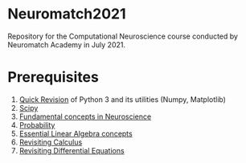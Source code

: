 # Neuromatch2021
Repository for the Computational Neuroscience course conducted by Neuromatch Academy in July 2021.

# Prerequisites
1. [Quick Revision](https://swcarpentry.github.io/python-novice-inflammation/) of Python 3 and its utilities (Numpy, Matplotlib)
2. [Scipy](https://scipy-lectures.org)
3. [Fundamental concepts in Neuroscience](https://www.bna.org.uk/static/uploads/resources/BNA_English.pdf)
4. [Probability](https://www.deeplearningbook.org/contents/prob.html)
5. [Essential Linear Algebra concepts](https://www.deeplearningbook.org/contents/linear_algebra.html)
6. [Revisiting Calculus](https://www.youtube.com/playlist?list=PLZHQObOWTQDMsr9K-rj53DwVRMYO3t5Yr)
7. [Revisiting Differential Equations](https://www.youtube.com/playlist?list=PLZHQObOWTQDNPOjrT6KVlfJuKtYTftqH6)
